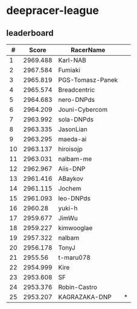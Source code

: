# deepracer-league

## leaderboard

<!-- leaderboard -->
| # | Score | RacerName |   |
| - | ----- | --------- | - |
| 1 | 2969.488 | Karl-NAB | |
| 2 | 2967.584 | Fumiaki | |
| 3 | 2965.819 | PGS-Tomasz-Panek | |
| 4 | 2965.574 | Breadcentric | |
| 5 | 2964.683 | nero-DNPds | |
| 6 | 2964.209 | Jouni-Cybercom | |
| 7 | 2963.992 | sola-DNPds | |
| 8 | 2963.335 | JasonLian | |
| 9 | 2963.295 | maeda-ai | |
| 10 | 2963.137 | hiroisojp | |
| 11 | 2963.031 | nalbam-me | |
| 12 | 2962.967 | Aiis-DNP | |
| 13 | 2961.416 | ABaykov | |
| 14 | 2961.115 | Jochem | |
| 15 | 2961.093 | leo-DNPds | |
| 16 | 2960.28 | yuki-h | |
| 17 | 2959.677 | JimWu | |
| 18 | 2959.227 | kimwooglae | |
| 19 | 2957.322 | nalbam | |
| 20 | 2956.178 | TonyJ | |
| 21 | 2955.56 | t-maru078 | |
| 22 | 2954.999 | Kire | |
| 23 | 2953.608 | SF | |
| 24 | 2953.376 | Robin-Castro | |
| 25 | 2953.207 | KAGRAZAKA-DNP | * |
